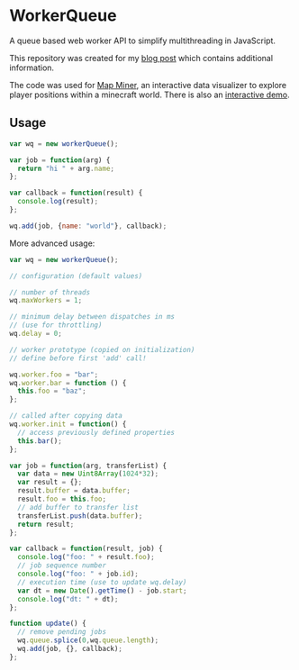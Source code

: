 # WorkerQueue

A queue based web worker API to simplify multithreading in JavaScript. 

This repository was created for my [blog post](http://heap.ch/blog/2016/02/04/workerQueue/) which contains additional information.

The code was used for [Map Miner](https://github.com/stepmuel/mapminer), an interactive data visualizer to explore player positions within a minecraft world. There is also an [interactive demo](http://heapcraft.net/mapminer/).

## Usage

```javascript
var wq = new workerQueue();

var job = function(arg) {
  return "hi " + arg.name;
};

var callback = function(result) {
  console.log(result);
};

wq.add(job, {name: "world"}, callback);

```

More advanced usage:

```javascript
var wq = new workerQueue();

// configuration (default values)

// number of threads
wq.maxWorkers = 1;

// minimum delay between dispatches in ms
// (use for throttling)
wq.delay = 0;

// worker prototype (copied on initialization)
// define before first 'add' call!

wq.worker.foo = "bar";
wq.worker.bar = function () {
  this.foo = "baz";
};

// called after copying data 
wq.worker.init = function() {
  // access previously defined properties
  this.bar();
};

var job = function(arg, transferList) {
  var data = new Uint8Array(1024*32);
  var result = {};
  result.buffer = data.buffer;
  result.foo = this.foo;
  // add buffer to transfer list
  transferList.push(data.buffer);
  return result;
};

var callback = function(result, job) {
  console.log("foo: " + result.foo);
  // job sequence number
  console.log("foo: " + job.id);
  // execution time (use to update wq.delay)
  var dt = new Date().getTime() - job.start;
  console.log("dt: " + dt);
};

function update() {
  // remove pending jobs
  wq.queue.splice(0,wq.queue.length);
  wq.add(job, {}, callback);
};
```



